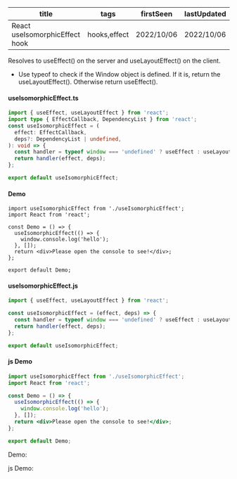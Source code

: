 | title                          | tags         | firstSeen  | lastUpdated |
| ------------------------------ | ------------ | ---------- | ----------- |
| React useIsomorphicEffect hook | hooks,effect | 2022/10/06 | 2022/10/06  |

Resolves to useEffect() on the server and useLayoutEffect() on the client.

- Use typeof to check if the Window object is defined. If it is, return the useLayoutEffect(). Otherwise return useEffect().

#### useIsomorphicEffect.ts

```ts
import { useEffect, useLayoutEffect } from 'react';
import type { EffectCallback, DependencyList } from 'react';
const useIsomorphicEffect = (
  effect: EffectCallback,
  deps?: DependencyList | undefined,
): void => {
  const handler = typeof window === 'undefined' ? useEffect : useLayoutEffect;
  return handler(effect, deps);
};

export default useIsomorphicEffect;
```

#### Demo

```tsx | pure
import useIsomorphicEffect from './useIsomorphicEffect';
import React from 'react';

const Demo = () => {
  useIsomorphicEffect(() => {
    window.console.log('hello');
  }, []);
  return <div>Please open the console to see!</div>;
};

export default Demo;
```

#### useIsomorphicEffect.js

```js
import { useEffect, useLayoutEffect } from 'react';

const useIsomorphicEffect = (effect, deps) => {
  const handler = typeof window === 'undefined' ? useEffect : useLayoutEffect;
  return handler(effect, deps);
};

export default useIsomorphicEffect;
```

#### js Demo

```jsx | pure
import useIsomorphicEffect from './useIsomorphicEffect';
import React from 'react';

const Demo = () => {
  useIsomorphicEffect(() => {
    window.console.log('hello');
  }, []);
  return <div>Please open the console to see!</div>;
};

export default Demo;
```

Demo:

<code src="./Demo.tsx"></code>

js Demo:

<code src="./js/Demo.jsx"></code>
